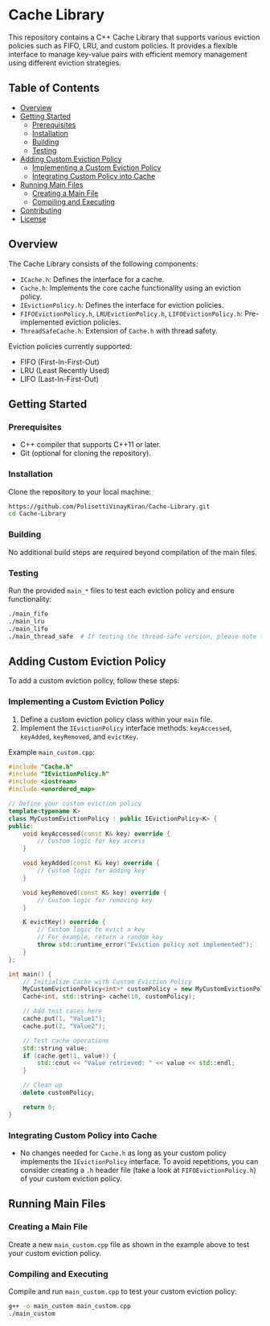 # Cache Library

This repository contains a C++ Cache Library that supports various eviction policies such as FIFO, LRU, and custom policies. It provides a flexible interface to manage key-value pairs with efficient memory management using different eviction strategies.

## Table of Contents

- [Overview](#overview)
- [Getting Started](#getting-started)
  - [Prerequisites](#prerequisites)
  - [Installation](#installation)
  - [Building](#building)
  - [Testing](#testing)
- [Adding Custom Eviction Policy](#adding-custom-eviction-policy)
  - [Implementing a Custom Eviction Policy](#implementing-a-custom-eviction-policy)
  - [Integrating Custom Policy into Cache](#integrating-custom-policy-into-cache)
- [Running Main Files](#running-main-files)
  - [Creating a Main File](#creating-a-main-file)
  - [Compiling and Executing](#compiling-and-executing)
- [Contributing](#contributing)
- [License](#license)

## Overview

The Cache Library consists of the following components:
- `ICache.h`: Defines the interface for a cache.
- `Cache.h`: Implements the core cache functionality using an eviction policy.
- `IEvictionPolicy.h`: Defines the interface for eviction policies.
- `FIFOEvictionPolicy.h`, `LRUEvictionPolicy.h`, `LIFOEvictionPolicy.h`: Pre-implemented eviction policies.
- `ThreadSafeCache.h`: Extension of `Cache.h` with thread safety.

Eviction policies currently supported:
- FIFO (First-In-First-Out)
- LRU (Least Recently Used)
- LIFO (Last-In-First-Out)

## Getting Started

### Prerequisites

- C++ compiler that supports C++11 or later.
- Git (optional for cloning the repository).

### Installation

Clone the repository to your local machine:

```bash
https://github.com/PolisettiVinayKiran/Cache-Library.git
cd Cache-Library
```

### Building

No additional build steps are required beyond compilation of the main files.

### Testing

Run the provided `main_*` files to test each eviction policy and ensure functionality:

```bash
./main_fifo
./main_lru
./main_lifo
./main_thread_safe  # If testing the thread-safe version, please note that some versions of mignw, gcc won't support threads on windows
```

## Adding Custom Eviction Policy

To add a custom eviction policy, follow these steps:

### Implementing a Custom Eviction Policy

1. Define a custom eviction policy class within your `main` file.
2. Implement the `IEvictionPolicy` interface methods: `keyAccessed`, `keyAdded`, `keyRemoved`, and `evictKey`.

Example `main_custom.cpp`:

```cpp
#include "Cache.h"
#include "IEvictionPolicy.h"
#include <iostream>
#include <unordered_map>

// Define your custom eviction policy
template<typename K>
class MyCustomEvictionPolicy : public IEvictionPolicy<K> {
public:
    void keyAccessed(const K& key) override {
        // Custom logic for key access
    }

    void keyAdded(const K& key) override {
        // Custom logic for adding key
    }

    void keyRemoved(const K& key) override {
        // Custom logic for removing key
    }

    K evictKey() override {
        // Custom logic to evict a key
        // For example, return a random key
        throw std::runtime_error("Eviction policy not implemented");
    }
};

int main() {
    // Initialize Cache with Custom Eviction Policy
    MyCustomEvictionPolicy<int>* customPolicy = new MyCustomEvictionPolicy<int>();
    Cache<int, std::string> cache(10, customPolicy);

    // Add test cases here
    cache.put(1, "Value1");
    cache.put(2, "Value2");

    // Test cache operations
    std::string value;
    if (cache.get(1, value)) {
        std::cout << "Value retrieved: " << value << std::endl;
    }

    // Clean up
    delete customPolicy;

    return 0;
}
```

### Integrating Custom Policy into Cache

- No changes needed for `Cache.h` as long as your custom policy implements the `IEvictionPolicy` interface. To avoid repetitions, you can consider creating a `.h` header file (take a look at `FIFOEvictionPolicy.h`) of your custom eviction policy.

## Running Main Files

### Creating a Main File

Create a new `main_custom.cpp` file as shown in the example above to test your custom eviction policy.

### Compiling and Executing

Compile and run `main_custom.cpp` to test your custom eviction policy:

```bash
g++ -o main_custom main_custom.cpp
./main_custom
```